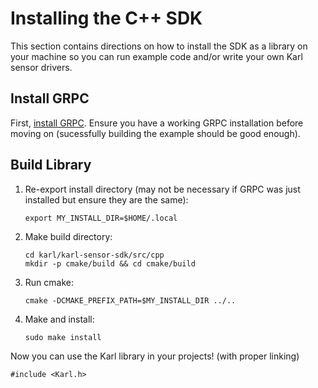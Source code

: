 # Installing the C++ SDK
This section contains directions on how to install the SDK as a library on your machine so you can run example code and/or write your own Karl sensor drivers.

## Install GRPC
First, [install GRPC](https://grpc.io/docs/languages/cpp/quickstart/). Ensure you have a working GRPC installation before moving on (sucessfully building the example should be good enough).

## Build Library
1. Re-export install directory (may not be necessary if GRPC was just installed but ensure they are the same):
    ```
    export MY_INSTALL_DIR=$HOME/.local
    ```
2. Make build directory:
    ```
    cd karl/karl-sensor-sdk/src/cpp
    mkdir -p cmake/build && cd cmake/build
    ```
3. Run cmake:
    ```
    cmake -DCMAKE_PREFIX_PATH=$MY_INSTALL_DIR ../..
    ```
4. Make and install:
    ```
    sudo make install
    ```
Now you can use the Karl library in your projects! (with proper linking)
  ```
  #include <Karl.h>
  ```
